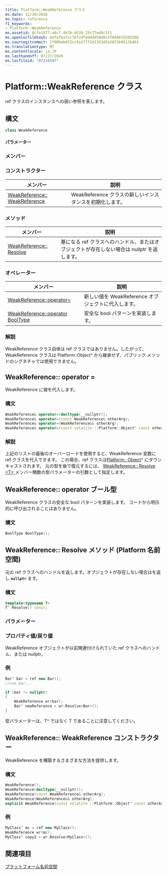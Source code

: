 ```yaml
---
title: Platform::WeakReference クラス
ms.date: 12/30/2016
ms.topic: reference
f1_keywords:
- Platform::WeakReference
ms.assetid: 8cfe1977-a8c7-4b7b-b539-25c77ed4c5f1
ms.openlocfilehash: befefba7cc76f24f6dddd58d0c5f040bfd205508
ms.sourcegitcommit: 1f009ab0f2cc4a177f2d1353d5a38f164612bdb1
ms.translationtype: MT
ms.contentlocale: ja-JP
ms.lasthandoff: 07/27/2020
ms.locfileid: "87216597"
---
```

# <a name="platformweakreference-class"></a>Platform::WeakReference クラス

ref クラスのインスタンスへの弱い参照を表します。

## <a name="syntax"></a>構文

```cpp
class WeakReference
```

#### <a name="parameters"></a>パラメーター

### <a name="members"></a>メンバー

### <a name="constructors"></a>コンストラクター

|メンバー|説明|
|------------|-----------------|
|[WeakReference:: WeakReference](#ctor)|WeakReference クラスの新しいインスタンスを初期化します。|

### <a name="methods"></a>メソッド

|メンバー|説明|
|------------|-----------------|
|[WeakReference:: Resolve](#resolve)|基になる ref クラスへのハンドル、またはオブジェクトが存在しない場合は nullptr を返します。|

### <a name="operators"></a>オペレーター

|メンバー|説明|
|------------|-----------------|
|[WeakReference::operator=](#operator-assign)|新しい値を WeakReference オブジェクトに代入します。|
|[WeakReference::operator BoolType](#booltype)|安全な bool パターンを実装します。|

### <a name="remarks"></a>解説

WeakReference クラス自体は ref クラスではありません。したがって、WeakReference クラスは Platform::Object^ から継承せず、パブリック メソッドのシグネチャでは使用できません。

## <a name="weakreferenceoperator"></a><a name="operator-assign"></a>WeakReference:: operator =

WeakReference に値を代入します。

### <a name="syntax"></a>構文

```cpp
WeakReference& operator=(decltype(__nullptr));
WeakReference& operator=(const WeakReference& otherArg);
WeakReference& operator=(WeakReference&& otherArg);
WeakReference& operator=(const volatile ::Platform::Object^ const otherArg);
```

### <a name="remarks"></a>解説

上記のリストの最後のオーバーロードを使用すると、WeakReference 変数に ref クラスを代入できます。 この場合、ref クラスは[Platform:: Object](../cppcx/platform-object-class.md)^ にダウンキャストされます。 元の型を後で復元するには、 [WeakReference:: Resolve \<T> ](#resolve)メンバー関数の型パラメーターの引数として指定します。

## <a name="weakreferenceoperator-booltype"></a><a name="booltype"></a>WeakReference:: operator ブール型

WeakReference クラスの安全な bool パターンを実装します。 コードから明示的に呼び出されることはありません。

### <a name="syntax"></a>構文

```cpp
BoolType BoolType();
```

## <a name="weakreferenceresolve-method-platform-namespace"></a><a name="resolve"></a>WeakReference:: Resolve メソッド (Platform 名前空間)

元の ref クラスへのハンドルを返します。オブジェクトが存在しない場合はを返し **`nullptr`** ます。

### <a name="syntax"></a>構文

```cpp
template<typename T>
T^ Resolve() const;
```

### <a name="parameters"></a>パラメーター

### <a name="property-valuereturn-value"></a>プロパティ値/戻り値

WeakReference オブジェクトが以前関連付けられていた ref クラスへのハンドル、または nullptr。

### <a name="example"></a>例

```cpp
Bar^ bar = ref new Bar();
//use bar...

if (bar != nullptr)
{
    WeakReference wr(bar);
    Bar^ newReference = wr.Resolve<Bar>();
}
```

型パラメーターは、T^ ではなく T であることに注意してください。

## <a name="weakreferenceweakreference-constructor"></a><a name="ctor"></a>WeakReference:: WeakReference コンストラクター

WeakReference を構築するさまざまな方法を提供します。

### <a name="syntax"></a>構文

```cpp
WeakReference();
WeakReference(decltype(__nullptr));
WeakReference(const WeakReference& otherArg);
WeakReference(WeakReference&& otherArg);
explicit WeakReference(const volatile ::Platform::Object^ const otherArg);
```

### <a name="example"></a>例

```cpp
MyClass^ mc = ref new MyClass();
WeakReference wr(mc);
MyClass^ copy2 = wr.Resolve<MyClass>();
```

## <a name="see-also"></a>関連項目

[プラットフォーム名前空間](../cppcx/platform-namespace-c-cx.md)
